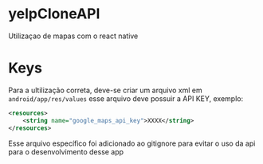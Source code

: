 # yelpCloneAPI
Utilizaçao de mapas com o react native

# Keys

Para a ultilização correta, deve-se criar um arquivo xml em `android/app/res/values`
esse arquivo deve possuir a API KEY, exemplo:

```xml
<resources>
    <string name="google_maps_api_key">XXXX</string>
</resources>
```

Esse arquivo específico foi adicionado ao gitignore para evitar o uso da api para o desenvolvimento desse app